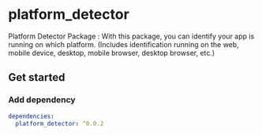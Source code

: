 # platform_detector

Platform Detector  Package : With this package, you can identify your app is running on which platform.
(Includes identification running on the web, mobile device, desktop, mobile browser, desktop browser, etc.)

## Get started

### Add dependency

```yaml
dependencies:
  platform_detector: ^0.0.2
```

